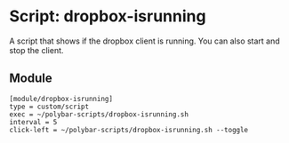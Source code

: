 # Script: dropbox-isrunning

A script that shows if the dropbox client is running. You can also start and stop the client.


## Module

```
[module/dropbox-isrunning]
type = custom/script
exec = ~/polybar-scripts/dropbox-isrunning.sh
interval = 5
click-left = ~/polybar-scripts/dropbox-isrunning.sh --toggle
```
